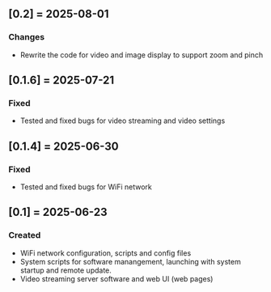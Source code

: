 
## [0.2] = 2025-08-01
### Changes    
- Rewrite the code for video and image display to support zoom and pinch 

## [0.1.6] = 2025-07-21
### Fixed   
- Tested and fixed bugs for video streaming and video settings 

## [0.1.4] = 2025-06-30
### Fixed   
- Tested and fixed bugs for WiFi network  

## [0.1] = 2025-06-23
### Created    
- WiFi network configuration, scripts and config files 
- System scripts for software manangement, launching with system startup and remote update. 
- Video streaming server software and web UI (web pages) 
